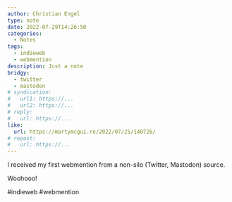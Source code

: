 ```yaml
---
author: Christian Engel
type: note
date: 2022-07-29T14:26:50
categories:
  - Notes
tags:
  - indieweb
  - webmention
description: Just a note
bridgy:
  - twitter
  - mastodon
# syndication:
#   url1: https://...
#   url2: https://...
# reply:
#   url: https://...
like:
  url: https://martymcgui.re/2022/07/25/140726/
# repost:
#   url: https://...
---
```


I received my first webmention from a non-silo (Twitter, Mastodon) source.

Woohooo!

#indieweb #webmention

